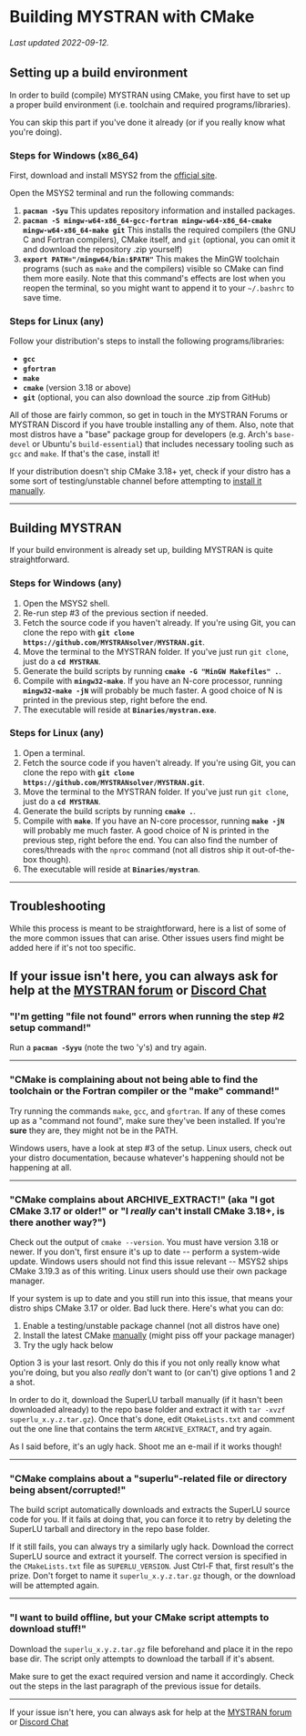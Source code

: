 # Building MYSTRAN with CMake

###### Last updated 2022-09-12.

## Setting up a build environment

In order to build (compile) MYSTRAN using CMake, you first have to set up a proper build environment (i.e. toolchain and required programs/libraries).

You can skip this part if you've done it already (or if you really know what you're doing).

### Steps for Windows (x86_64)

First, download and install MSYS2 from the [official site](https://www.msys2.org/).

Open the MSYS2 terminal and run the following commands:

  1. **`pacman -Syu`**
This updates repository information and installed packages.
  2. **`pacman -S mingw-w64-x86_64-gcc-fortran mingw-w64-x86_64-cmake mingw-w64-x86_64-make git`**
This installs the required compilers (the GNU C and Fortran compilers), CMake itself, and `git` (optional, you can omit it and download the repository .zip yourself)
  3. **`export PATH="/mingw64/bin:$PATH"`**
This makes the MinGW toolchain programs (such as `make` and the compilers) visible so CMake can find them more easily. Note that this command's effects are lost when you reopen the terminal, so you might want to append it to your `~/.bashrc` to save time.

### Steps for Linux (any)

Follow your distribution's steps to install the following programs/libraries:
  - **`gcc`**
  - **`gfortran`**
  - **`make`**
  - **`cmake`** (version 3.18 or above)
  - **`git`** (optional, you can also download the source .zip from GitHub)

All of those are fairly common, so get in touch in the MYSTRAN Forums or MYSTRAN Discord if you have trouble installing any of them. Also, note that most distros have a "base" package group for developers (e.g. Arch's `base-devel` or Ubuntu's `build-essential`) that includes necessary tooling such as `gcc` and `make`. If that's the case, install it!

If your distribution doesn't ship CMake 3.18+ yet, check if your distro has a some sort of testing/unstable channel before attempting to [install it manually](https://cmake.org/install/).

---

## Building MYSTRAN

If your build environment is already set up, building MYSTRAN is quite straightforward.

### Steps for Windows (any)

  1. Open the MSYS2 shell.
  2. Re-run step #3 of the previous section if needed.
  3. Fetch the source code if you haven't already. If you're using Git, you can clone the repo with **`git clone https://github.com/MYSTRANsolver/MYSTRAN.git`**.
  4. Move the terminal to the MYSTRAN folder. If you've just run `git clone`, just do a **`cd MYSTRAN`**.
  5. Generate the build scripts by running **`cmake -G "MinGW Makefiles" .`**.
  6. Compile with **`mingw32-make`**. If you have an N-core processor, running **`mingw32-make -jN`** will probably be much faster. A good choice of N is printed in the previous step, right before the end.
  7. The executable will reside at **`Binaries/mystran.exe`**.

### Steps for Linux (any)

  1. Open a terminal.
  2. Fetch the source code if you haven't already. If you're using Git, you can clone the repo with **`git clone https://github.com/MYSTRANsolver/MYSTRAN.git`**.
  3. Move the terminal to the MYSTRAN folder. If you've just run `git clone`, just do a **`cd MYSTRAN`**.
  4.  Generate the build scripts by running **`cmake .`**.
  5. Compile with **`make`**. If you have an N-core processor, running **`make -jN`** will probably me much faster. A good choice of N is printed in the previous step, right before the end. You can also find the number of cores/threads with the `nproc` command (not all distros ship it out-of-the-box though).
  6. The executable will reside at **`Binaries/mystran`**.

---

## Troubleshooting

While this process is meant to be straightforward, here is a list of some of the more common issues that can arise. Other issues users find might be added here if it's not too specific.

If your issue isn't here, you can always ask for help at the [MYSTRAN forum](https://www.mystran.com/forums/) or [Discord Chat](https://discord.gg/9k76SkHpHM)
---

### "I'm getting "file not found" errors when running the step #2 setup command!"

Run a **`pacman -Syyu`** (note the two 'y's) and try again.

---

### "CMake is complaining about not being able to find the toolchain or the Fortran compiler or the "make" command!"

Try running the commands `make`, `gcc`, and `gfortran`. If any of these comes up as a "command not found", make sure they've been installed. If you're **sure** they are, they might not be in the PATH.

Windows users, have a look at step #3 of the setup. Linux users, check out your distro documentation, because whatever's happening should not be happening at all.

---

### "CMake complains about ARCHIVE_EXTRACT!" (aka "I got CMake 3.17 or older!" or "I _really_ can't install CMake 3.18+, is there another way?")

Check out the output of `cmake --version`. You must have version 3.18 or newer. If you don't, first ensure it's up to date -- perform a system-wide update. Windows users should not find this issue relevant -- MSYS2 ships CMake 3.19.3 as of this writing. Linux users should use their own package manager.

If your system is up to date and you still run into this issue, that means your distro ships CMake 3.17 or older. Bad luck there. Here's what you can do:

  1. Enable a testing/unstable package channel (not all distros have one)
  2. Install the latest CMake [manually](https://cmake.org/install/) (might piss off your package manager)
  3. Try the ugly hack below

Option 3 is your last resort. Only do this if you not only really know what you're doing, but you also _really_ don't want to (or can't) give options 1 and 2 a shot.

In order to do it, download the SuperLU tarball manually (if it hasn't been downloaded already) to the repo base folder and extract it with `tar -xvzf superlu_x.y.z.tar.gz`). Once that's done, edit `CMakeLists.txt` and comment out the one line that contains the term `ARCHIVE_EXTRACT`, and try again.

As I said before, it's an ugly hack. Shoot me an e-mail if it works though!

---

### "CMake complains about a "superlu"-related file or directory being absent/corrupted!"

The build script automatically downloads and extracts the SuperLU source code for you. If it fails at doing that, you can force it to retry by deleting the SuperLU tarball and directory in the repo base folder.

If it still fails, you can always try a similarly ugly hack. Download the correct SuperLU source and extract it yourself. The correct version is specified in the `CMakeLists.txt` file as `SUPERLU_VERSION`. Just Ctrl-F that, first result's the prize. Don't forget to name it `superlu_x.y.z.tar.gz` though, or the download will be attempted again.

---

### "I want to build offline, but your CMake script attempts to download stuff!"

Download the `superlu_x.y.z.tar.gz` file beforehand and place it in the repo base dir. The script only attempts to download the tarball if it's absent.

Make sure to get the exact required version and name it accordingly. Check out the steps in the last paragraph of the previous issue for details.

---

If your issue isn't here, you can always ask for help at the [MYSTRAN forum](https://www.mystran.com/forums/) or [Discord Chat](https://discord.gg/9k76SkHpHM)
